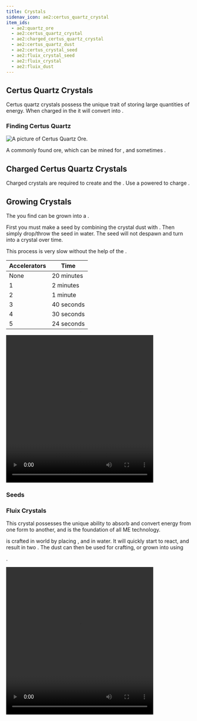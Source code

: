```yaml
---
title: Crystals
sidenav_icon: ae2:certus_quartz_crystal
item_ids:
  - ae2:quartz_ore
  - ae2:certus_quartz_crystal
  - ae2:charged_certus_quartz_crystal
  - ae2:certus_quartz_dust
  - ae2:certus_crystal_seed
  - ae2:fluix_crystal_seed
  - ae2:fluix_crystal
  - ae2:fluix_dust
---
```


## Certus Quartz Crystals

Certus quartz crystals possess the unique trait of storing large quantities of energy.
When charged in the <ItemLink id="charger"/> it will convert
into <ItemLink id="charged_certus_quartz_crystal"/>.

### Finding Certus Quartz

![A picture of Certus Quartz Ore.](../../../public/assets/large/certus_ore.png)

A commonly found ore, which can be mined for <ItemLink id="certus_quartz_dust" />, and sometimes <ItemLink id="certus_quartz_crystal" />.

## Charged Certus Quartz Crystals

Charged crystals are required to create <ItemLink id="fluix_crystal" /> and the <ItemLink id="sky_compass" />. Use
a powered <ItemLink id="charger" /> to charge <ItemLink id="certus_quartz_crystal" />.

## Growing Crystals

The <ItemLink id="certus_quartz_dust" /> you find can be grown into a <ItemLink id="certus_quartz_crystal" />.

First you must make a seed by combining the crystal dust with <ItemLink id="minecraft:sand"/>.
Then simply drop/throw the seed in water. The seed will not despawn and turn into a crystal over time.

This process is very slow without the help of the <ItemLink id="quartz_growth_accelerator"/>.

| Accelerators | Time       |
| ------------ | ---------- |
| None         | 20 minutes |
| 1            | 2 minutes  |
| 2            | 1 minute   |
| 3            | 40 seconds |
| 4            | 30 seconds |
| 5            | 24 seconds |

<div>
  <video
    src="/videos/crystal_growth.mp4"
    width="400"
    height="400"
    controls
  ></video>
</div>

### Seeds

<RecipeFor id="certus_crystal_seed" />

<RecipeFor id="fluix_crystal_seed" />

### Fluix Crystals

This crystal possesses the unique ability to absorb and convert energy from one
form to another, and is the foundation of all ME technology.

<ItemLink id="fluix_crystal" /> is crafted in world by placing <ItemLink id="charged_certus_quartz_crystal" />
, <ItemLink id="minecraft:quartz" />
and <ItemLink id="minecraft:redstone" /> in water. It will quickly start to react,
and result in two <ItemLink id="fluix_dust" />. The dust can then be used for
crafting, or grown into <ItemLink id="fluix_crystal" /> using <ItemLink id="fluix_crystal_seed" />

.

<div>
  <video
    src="/videos/fluix_crafting.mp4"
    width="400"
    height="400"
    controls
  ></video>
</div>
